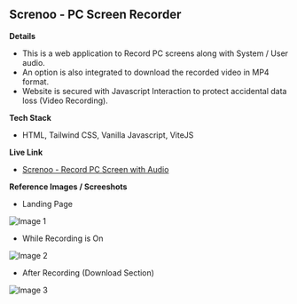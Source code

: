 ## Screnoo - PC Screen Recorder

**Details**

- This is a web application to Record PC screens along with System / User audio.
- An option is also integrated to download the recorded video in MP4 format.
- Website is secured with Javascript Interaction to protect accidental data loss (Video Recording).

**Tech Stack**

- HTML, Tailwind CSS, Vanilla Javascript, ViteJS

**Live Link**

- [Screnoo - Record PC Screen with Audio](https://s4shibam-screnoo.netlify.app/)

**Reference Images / Screeshots**

- Landing Page

![Image 1](https://drive.google.com/uc?export=view&id=1EbSUvHEDC3SfRUnlj-Xj204iXTN2XjCy)

- While Recording is On

![Image 2](https://drive.google.com/uc?export=view&id=1vYCU6PHXN_EX-417gewb695-Y3yer_Ys)

- After Recording (Download Section)

![Image 3](https://drive.google.com/uc?export=view&id=1mHuSoQ-DE8_rNPb_c-APuSpZyKnp798D)
